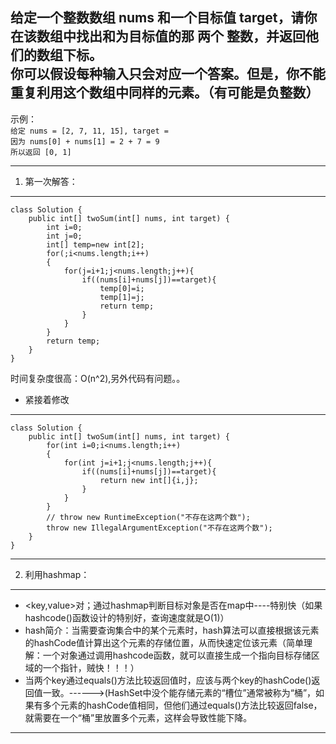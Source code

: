 给定一个整数数组 nums 和一个目标值 target，请你在该数组中找出和为目标值的那 两个 整数，并返回他们的数组下标。  
你可以假设每种输入只会对应一个答案。但是，你不能重复利用这个数组中同样的元素。（有可能是负整数）  
------
示例：  
`给定 nums = [2, 7, 11, 15], target = `  
`因为 nums[0] + nums[1] = 2 + 7 = 9`  
`所以返回 [0, 1]`  
***  
1. 第一次解答：  
***   

    class Solution {
        public int[] twoSum(int[] nums, int target) {
            int i=0;
            int j=0;
            int[] temp=new int[2];
            for(;i<nums.length;i++)
            {
                for(j=i+1;j<nums.length;j++){
                    if((nums[i]+nums[j])==target){
                        temp[0]=i;
                        temp[1]=j;
                        return temp;
                    }
                }
            }
            return temp;
        }
    }  
时间复杂度很高：O(n^2),另外代码有问题。。  
* 紧接着修改  
***
    class Solution {
        public int[] twoSum(int[] nums, int target) {
            for(int i=0;i<nums.length;i++)
            {
                for(int j=i+1;j<nums.length;j++){
                    if((nums[i]+nums[j])==target){
                        return new int[]{i,j};
                    }
                }
            }
            // throw new RuntimeException("不存在这两个数");
            throw new IllegalArgumentException("不存在这两个数");
        }
    }  
  
    
***  
2. 利用hashmap：  
***   

* <key,value>对；通过hashmap判断目标对象是否在map中----特别快（如果hashcode()函数设计的特别好，查询速度就是O(1)）  
* hash简介：当需要查询集合中的某个元素时，hash算法可以直接根据该元素的hashCode值计算出这个元素的存储位置，从而快速定位该元素（简单理解：一个对象通过调用hashcode函数，就可以直接生成一个指向目标存储区域的一个指针，贼快！！！）  
* 当两个key通过equals()方法比较返回值时，应该与两个key的hashCode()返回值一致。------>(HashSet中没个能存储元素的“槽位”通常被称为“桶”，如果有多个元素的hashCode值相同，但他们通过equals()方法比较返回false，就需要在一个“桶”里放置多个元素，这样会导致性能下降。  
***  
